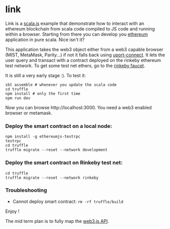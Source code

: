# link

Link is a [scala.js](http://www.scala-js.org) example that demonstrate how to interact with an ethereum blockchain from scala code compiled to JS code and running within a browser. Starting from there you can develop you [ethereum](https://www.ethereum.org/) application in pure scala. Nice isn't it?

This application takes the web3 object either from a web3 capable browser (MIST, MetaMask, Parity...) if not it falls back using [uport-connect](https://github.com/uport-project/uport-connect). It lets the user query and transact with a contract deployed on the rinkeby ethereum test network. To get some test net ethers, go to the [rinkeby faucet](https://faucet.rinkeby.io/).

It is still a very early stage :). To test it:

```
sbt assemble # whenever you update the scala code
cd truffle
npm install # only the first time
npm run dev
```

Now you can browse http://localhost:3000. You need a web3 enabled browser or metamask.


### Deploy the smart contract on a local node:

```
npm install -g ethereumjs-testrpc
testrpc
cd truffle
truffle migrate --reset --network development
```

### Deploy the smart contract on Rinkeby test net:

```
cd truffle
truffle migrate --reset --network rinkeby
```

### Troubleshooting

- Cannot deploy smart contract: `rm -rf truffle/build`

Enjoy !

The mid term plan is to fully map the [web3.js API](https://github.com/ethereum/wiki/wiki/JavaScript-API).

